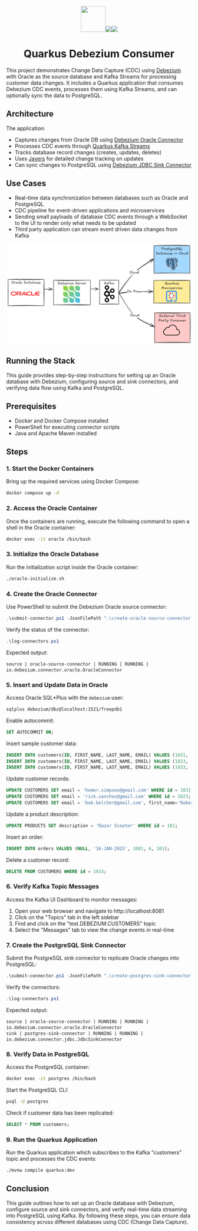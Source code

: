 <div align="center">
<img src="https://github.com/quarkiverse/.github/blob/main/assets/images/quarkus.svg" width="67" height="70" ><img src="https://github.com/quarkiverse/.github/blob/main/assets/images/plus-sign.svg" height="70" ><img src="https://www.vectorlogo.zone/logos/debeziumio/debeziumio-icon.svg" height="70" >

# Quarkus Debezium Consumer
</div>



This project demonstrates Change Data Capture (CDC) using [Debezium](https://debezium.io/) with Oracle as the source database and Kafka Streams for processing customer data changes. It includes a Quarkus application that consumes Debezium CDC events, processes them using Kafka Streams, and can optionally sync the data to PostgreSQL.

## Architecture

The application:
- Captures changes from Oracle DB using [Debezium Oracle Connector](https://debezium.io/documentation/reference/stable/connectors/oracle.html)
- Processes CDC events through [Quarkus Kafka Streams](https://quarkus.io/guides/kafka-streams)
- Tracks database record changes (creates, updates, deletes)
- Uses [Javers](https://github.com/javers/javers) for detailed change tracking on updates
- Can sync changes to PostgreSQL using [Debezium JDBC Sink Connector](https://debezium.io/documentation/reference/stable/connectors/jdbc.html)

## Use Cases
- Real-time data synchronization between databases such as Oracle and PostgreSQL
- CDC pipeline for event-driven applications and microservices
- Sending small payloads of database CDC events through a WebSocket to the UI to render only what needs to be updated
- Third party application can stream event driven data changes from Kafka

[![Use Cases](https://github.com/melloware/quarkus-debezium/blob/main/docker/debezium-use-cases.png)](https://github.com/melloware/quarkus-debezium)


## Running the Stack

This guide provides step-by-step instructions for setting up an Oracle database with Debezium, configuring source and sink connectors, and verifying data flow using Kafka and PostgreSQL.

## Prerequisites

- Docker and Docker Compose installed
- PowerShell for executing connector scripts
- Java and Apache Maven installed

## Steps

### 1. Start the Docker Containers

Bring up the required services using Docker Compose:

```sh
docker compose up -d
```

### 2. Access the Oracle Container

Once the containers are running, execute the following command to open a shell in the Oracle container:

```sh
docker exec -it oracle /bin/bash
```

### 3. Initialize the Oracle Database

Run the initialization script inside the Oracle container:

```sh
./oracle-initialize.sh
```

### 4. Create the Oracle Connector

Use PowerShell to submit the Debezium Oracle source connector:

```powershell
.\submit-connector.ps1 -JsonFilePath ".\create-oracle-source-connector.json"
```

Verify the status of the connector:

```powershell
.\log-connectors.ps1
```

Expected output:

```plaintext
source | oracle-source-connector | RUNNING | RUNNING | io.debezium.connector.oracle.OracleConnector
```

### 5. Insert and Update Data in Oracle

Access Oracle SQL*Plus with the `debezium` user:

```sh
sqlplus debezium/dbz@localhost:1521/freepdb1
```

Enable autocommit:

```sql
SET AUTOCOMMIT ON;
```

Insert sample customer data:

```sql
INSERT INTO customers(ID, FIRST_NAME, LAST_NAME, EMAIL) VALUES (1031, 'Homer', 'Simpson', 'homer@springfield.gov');
INSERT INTO customers(ID, FIRST_NAME, LAST_NAME, EMAIL) VALUES (1023, 'Rick', 'Sanchez', 'rick@citadel.com');
INSERT INTO customers(ID, FIRST_NAME, LAST_NAME, EMAIL) VALUES (1033, 'Bob', 'Belcher', 'bob@burgerboss.com');
```

Update customer records:

```sql
UPDATE CUSTOMERS SET email = 'homer.simpson@gmail.com' WHERE id = 1031;
UPDATE CUSTOMERS SET email = 'rick.sanchez@gmail.com' WHERE id = 1023;
UPDATE CUSTOMERS SET email = 'bob.belcher@gmail.com', first_name='Robert' WHERE id = 1033;
```

Update a product description:

```sql
UPDATE PRODUCTS SET description = 'Razor Scooter' WHERE id = 101;
```

Insert an order:

```sql
INSERT INTO orders VALUES (NULL, '16-JAN-2025', 1001, 6, 101);
```

Delete a customer record:

```sql
DELETE FROM CUSTOMERS WHERE id = 1033;
```

### 6. Verify Kafka Topic Messages

Access the Kafka UI Dashboard to monitor messages:

1. Open your web browser and navigate to http://localhost:8081
2. Click on the "Topics" tab in the left sidebar
3. Find and click on the "test.DEBEZIUM.CUSTOMERS" topic
4. Select the "Messages" tab to view the change events in real-time

### 7. Create the PostgreSQL Sink Connector

Submit the PostgreSQL sink connector to replicate Oracle changes into PostgreSQL:

```powershell
.\submit-connector.ps1 -JsonFilePath ".\create-postgres-sink-connector.json"
```

Verify the connectors:

```powershell
.\log-connectors.ps1
```

Expected output:

```plaintext
source | oracle-source-connector | RUNNING | RUNNING | io.debezium.connector.oracle.OracleConnector
sink | postgres-sink-connector | RUNNING | RUNNING | io.debezium.connector.jdbc.JdbcSinkConnector
```

### 8. Verify Data in PostgreSQL

Access the PostgreSQL container:

```sh
docker exec -it postgres /bin/bash
```

Start the PostgreSQL CLI:

```sh
psql -U postgres
```

Check if customer data has been replicated:

```sql
SELECT * FROM customers;
```

### 9. Run the Quarkus Application

Run the Quarkus application which subscribes to the Kafka "customers" topic and processes the CDC events:

```sh
./mvnw compile quarkus:dev
```

## Conclusion

This guide outlines how to set up an Oracle database with Debezium, configure source and sink connectors, and verify real-time data streaming into PostgreSQL using Kafka. By following these steps, you can ensure data consistency across different databases using CDC (Change Data Capture).


